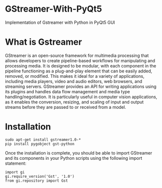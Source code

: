 # GStreamer-With-PyQt5
Implementation of Gstreamer with Python in PyQt5 GUI

# What is Gstreamer
GStreamer is an open-source framework for multimedia processing that allows developers to create pipeline-based workflows for manipulating and processing media. It is designed to be modular, with each component in the pipeline functioning as a plug-and-play element that can be easily added, removed, or modified. This makes it ideal for a variety of applications, including media players, video and audio editors, web browsers, and streaming servers. GStreamer provides an API for writing applications using its plugins and handles data flow management and media type handling/negotiation. It is particularly useful in computer vision applications, as it enables the conversion, resizing, and scaling of input and output streams before they are passed to or received from a model.

# Installation
```
sudo apt-get install gstreamer1.0-*
pip install pygobject gst-python
```
Once the installation is complete, you should be able to import GStreamer and its components in your Python scripts using the following import statement:
```
import gi
gi.require_version('Gst', '1.0')
from gi.repository import Gst
```
